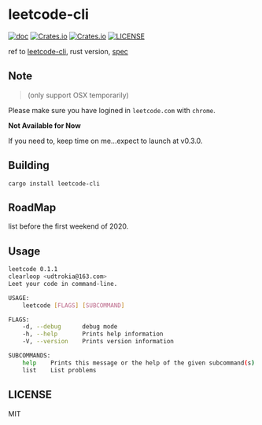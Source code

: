 # leetcode-cli
[![doc](https://img.shields.io/badge/0.1.0-docs-green.svg)](https://docs.rs/leetcode-cli/)
[![Crates.io](https://img.shields.io/crates/v/leetcode-cli.svg)](https://crates.io/crates/leetcode-cli)
[![Crates.io](https://img.shields.io/crates/d/leetcode-cli.svg)](https://crates.io/crates/leetcode-cli)
[![LICENSE](https://img.shields.io/crates/l/leetcode-cli.svg)](https://choosealicense.com/licenses/mit/)

ref to [leetcode-cli](https://github.com/skygragon/leetcode-cli), rust version, [spec](/spec.md)

## Note
> (only support OSX temporarily)

Please make sure you have logined in `leetcode.com` with `chrome`.

**Not Available for Now**

If you need to, keep time on me...expect to launch at v0.3.0.

## Building

```
cargo install leetcode-cli
```

## RoadMap

<command>list</command> before the first weekend of 2020.

## Usage

```sh
leetcode 0.1.1
clearloop <udtrokia@163.com>
Leet your code in command-line.

USAGE:
    leetcode [FLAGS] [SUBCOMMAND]

FLAGS:
    -d, --debug      debug mode
    -h, --help       Prints help information
    -V, --version    Prints version information

SUBCOMMANDS:
    help    Prints this message or the help of the given subcommand(s)
    list    List problems
```

## LICENSE
MIT
